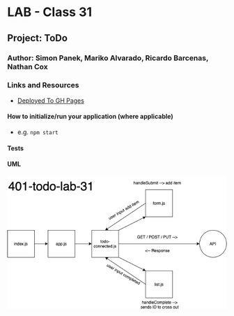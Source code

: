 # LAB - Class 31

## Project: ToDo

### Author: Simon Panek, Mariko Alvarado, Ricardo Barcenas, Nathan Cox

### Links and Resources

- [Deployed To GH Pages]()

#### How to initialize/run your application (where applicable)

- e.g. `npm start`

#### Tests


#### UML

![UML Diagram](401-todo-lab-31.png)
